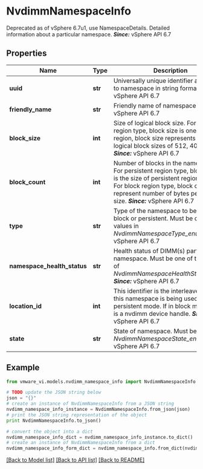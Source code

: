 # NvdimmNamespaceInfo

Deprecated as of vSphere 6.7u1, use NamespaceDetails.  Detailed information about a particular namespace.  ***Since:*** vSphere API 6.7 

## Properties
Name | Type | Description | Notes
------------ | ------------- | ------------- | -------------
**uuid** | **str** | Universally unique identifier assigned to namespace in string format  ***Since:*** vSphere API 6.7  | 
**friendly_name** | **str** | Friendly name of namespace  ***Since:*** vSphere API 6.7  | 
**block_size** | **int** | Size of logical block size.  For persistent region type, block size is one. For block region, block size represents one of the logical block sizes of 512, 4096 etc.  ***Since:*** vSphere API 6.7  | 
**block_count** | **int** | Number of blocks in the namespace.  For persistent region type, blockCount is the size of persistent region in bytes. For block region type, block count represent number of bytes per block size.  ***Since:*** vSphere API 6.7  | 
**type** | **str** | Type of the namespace to be created - block or persistent.  Must be one of the values in *NvdimmNamespaceType_enum*  ***Since:*** vSphere API 6.7  | 
**namespace_health_status** | **str** | Health status of DIMM(s) part of the namespace.  Must be one of the values of *NvdimmNamespaceHealthStatus_enum*  ***Since:*** vSphere API 6.7  | 
**location_id** | **int** | This identifier is the interleave set ID if this namespace is being used in persistent mode.  If in block mode, this is a nvdimm device handle.  ***Since:*** vSphere API 6.7  | 
**state** | **str** | State of namespace.  Must be one of *NvdimmNamespaceState_enum*  ***Since:*** vSphere API 6.7  | 

## Example

```python
from vmware_vi.models.nvdimm_namespace_info import NvdimmNamespaceInfo

# TODO update the JSON string below
json = "{}"
# create an instance of NvdimmNamespaceInfo from a JSON string
nvdimm_namespace_info_instance = NvdimmNamespaceInfo.from_json(json)
# print the JSON string representation of the object
print NvdimmNamespaceInfo.to_json()

# convert the object into a dict
nvdimm_namespace_info_dict = nvdimm_namespace_info_instance.to_dict()
# create an instance of NvdimmNamespaceInfo from a dict
nvdimm_namespace_info_form_dict = nvdimm_namespace_info.from_dict(nvdimm_namespace_info_dict)
```
[[Back to Model list]](../README.md#documentation-for-models) [[Back to API list]](../README.md#documentation-for-api-endpoints) [[Back to README]](../README.md)


